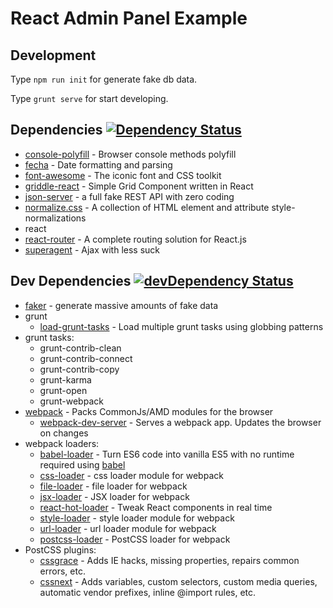 React Admin Panel Example
===

## Development

Type `npm run init` for generate fake db data.

Type `grunt serve` for start developing.


## Dependencies [![Dependency Status](https://david-dm.org/semigradsky/react-admin-example.svg)](https://david-dm.org/semigradsky/react-admin-example)

- [console-polyfill](https://github.com/paulmillr/console-polyfill) - Browser console methods polyfill
- [fecha](https://github.com/taylorhakes/fecha) - Date formatting and parsing
- [font-awesome](https://github.com/FortAwesome/Font-Awesome) - The iconic font and CSS toolkit
- [griddle-react](https://github.com/GriddleGriddle/Griddle) - Simple Grid Component written in React
- [json-server](https://github.com/typicode/json-server) - a full fake REST API with zero coding
- [normalize.css](https://github.com/necolas/normalize.css) - A collection of HTML element and attribute style-normalizations
- react
- [react-router](https://github.com/rackt/react-router) - A complete routing solution for React.js
- [superagent](https://github.com/visionmedia/superagent) - Ajax with less suck

## Dev Dependencies [![devDependency Status](https://david-dm.org/semigradsky/react-admin-example/dev-status.svg)](https://david-dm.org/semigradsky/react-admin-example#info=devDependencies)

- [faker](https://github.com/Marak/faker.js) - generate massive amounts of fake data
- grunt
  - [load-grunt-tasks](https://github.com/sindresorhus/load-grunt-tasks) - Load multiple grunt tasks using globbing patterns
- grunt tasks:
  - grunt-contrib-clean
  - grunt-contrib-connect
  - grunt-contrib-copy
  - grunt-karma
  - grunt-open
  - grunt-webpack
- [webpack](https://github.com/webpack/webpack) - Packs CommonJs/AMD modules for the browser
  - [webpack-dev-server](https://github.com/webpack/webpack-dev-server) - Serves a webpack app. Updates the browser on changes
- webpack loaders:
  - [babel-loader](https://github.com/babel/babel-loader) - Turn ES6 code into vanilla ES5 with no runtime required using [babel](https://github.com/babel/babel)
  - [css-loader](https://github.com/webpack/css-loader) - css loader module for webpack
  - [file-loader](https://github.com/webpack/file-loader) - file loader for webpack
  - [jsx-loader](https://github.com/petehunt/jsx-loader) - JSX loader for webpack
  - [react-hot-loader](https://github.com/gaearon/react-hot-loader) - Tweak React components in real time
  - [style-loader](https://github.com/webpack/style-loader) - style loader module for webpack
  - [url-loader](https://github.com/webpack/url-loader) - url loader module for webpack
  - [postcss-loader](https://github.com/postcss/postcss-loader) - PostCSS loader for webpack
- PostCSS plugins:
  - [cssgrace](https://github.com/cssdream/cssgrace) - Adds IE hacks, missing properties, repairs common errors, etc.
  - [cssnext](https://github.com/cssnext/cssnext) - Adds variables, custom selectors, custom media queries, automatic vendor prefixes, inline @import rules, etc.
